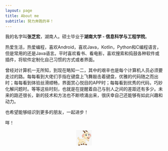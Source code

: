 ```yaml
---
layout: page
title: About me
subtitle: 努力奔跑的羊！
---
```


我的名字叫**张芝宏**，湖南人。硕士毕业于**湖南大学 - 信息科学与工程学院**。

热爱生活，热爱编程，喜欢Android，喜欢Java，Kotlin，Python和C编程语言，但是常用的还是Java语言。平时喜欢看书、看电影，喜欢搜索和捣鼓各种软件或插件，将软件定制化自己习惯的方式或者界面。

曾经对计算机一无所知，到现在略知一二，其中的艰辛也是每个计算机人员必须要走过的路。每每看到大佬们手指在键盘上飞舞敲击着键盘，优雅的代码随之而出时；每每看到体验丝滑顺畅，界面赏心悦目的APP时；每每看到优秀的代码，巧妙化解问题时。等等这些时刻，也就是在提醒着自己与别人之间的差距还有多少。未来的路还很长，新的技术和方法也不断喷涌出来，很庆幸自己还能够有如此兴趣和动力。

也希望能够结识到更多的朋友，一起进步！

咩！
<p align = "center">
<img src="https://github.com/ZoharAndroid/MarkdownImages/blob/master/2019-07/icon-header.jpg?raw=true" width = 50px heigh = "50px">
</p>
